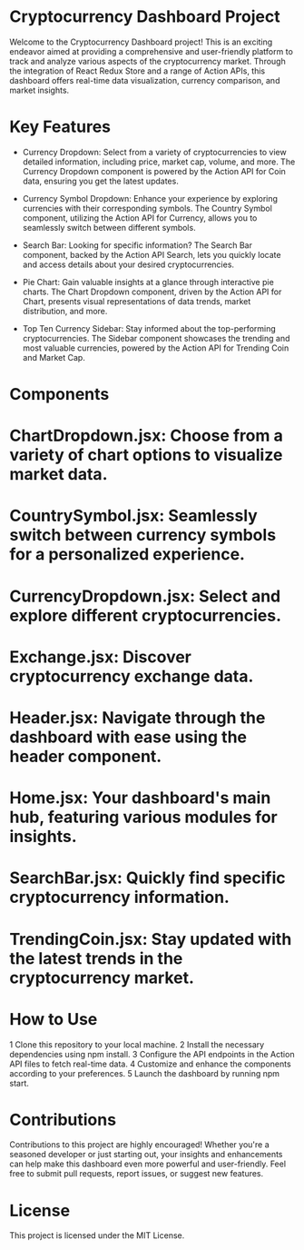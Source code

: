 # Cryptocurrency Dashboard Project

Welcome to the Cryptocurrency Dashboard project! This is an exciting endeavor aimed at providing a comprehensive and user-friendly platform to track and analyze various aspects of the cryptocurrency market. Through the integration of React Redux Store and a range of Action APIs, this dashboard offers real-time data visualization, currency comparison, and market insights.

# Key Features

* Currency Dropdown: Select from a variety of cryptocurrencies to view detailed information, including price, market cap, volume, and more. The Currency Dropdown component is powered by the Action API for Coin data, ensuring you get the latest updates.

* Currency Symbol Dropdown: Enhance your experience by exploring currencies with their corresponding symbols. The Country Symbol component, utilizing the Action API for Currency, allows you to seamlessly switch between different symbols.

* Search Bar: Looking for specific information? The Search Bar component, backed by the Action API Search, lets you quickly locate and access details about your desired cryptocurrencies.

* Pie Chart: Gain valuable insights at a glance through interactive pie charts. The Chart Dropdown component, driven by the Action API for Chart, presents visual representations of data trends, market distribution, and more.

* Top Ten Currency Sidebar: Stay informed about the top-performing cryptocurrencies. The Sidebar component showcases the trending and most valuable currencies, powered by the Action API for Trending Coin and Market Cap.

# Components
   # ChartDropdown.jsx: Choose from a variety of chart options to visualize market data.

   # CountrySymbol.jsx: Seamlessly switch between currency symbols for a personalized experience.

   # CurrencyDropdown.jsx: Select and explore different cryptocurrencies.

   # Exchange.jsx: Discover cryptocurrency exchange data.

   # Header.jsx: Navigate through the dashboard with ease using the header component.

   # Home.jsx: Your dashboard's main hub, featuring various modules for insights.

   # SearchBar.jsx: Quickly find specific cryptocurrency information.

   # TrendingCoin.jsx: Stay updated with the latest trends in the cryptocurrency market.

# How to Use

1 Clone this repository to your local machine.
2 Install the necessary dependencies using npm install.
3 Configure the API endpoints in the Action API files to fetch real-time data.
4 Customize and enhance the components according to your preferences.
5 Launch the dashboard by running npm start.

# Contributions

Contributions to this project are highly encouraged! Whether you're a seasoned developer or just starting out, your insights and enhancements can help make this dashboard even more powerful and user-friendly. Feel free to submit pull requests, report issues, or suggest new features.

# License

This project is licensed under the MIT License.

